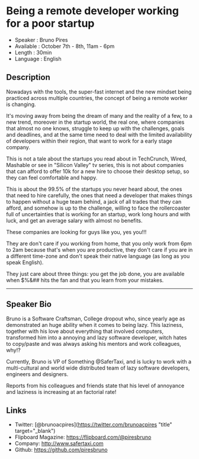 
Being a remote developer working for a poor startup
========================

* Speaker   : Bruno Pires
* Available : October 7th - 8th, 11am - 6pm
* Length    : 30min
* Language  : English



Description
-----------

Nowadays with the tools, the super-fast internet and the new mindset being practiced across multiple countries, the concept of being a remote worker is changing.

It's moving away from being the dream of many and the reality of a few, to a new trend, moreover in the startup world, the real one, where companies that almost no one knows, struggle to keep up with the challenges, goals  and deadlines, and at the same time need to deal with the limited availability of developers within their region, that want to work for a early stage company.

This is not a tale about the startups you read about in TechCrunch, Wired, Mashable or see in "Silicon Valley" tv series, this is not about companies that can afford to offer 10k for a new hire to choose their desktop setup, so they can feel comfortable and happy.

 This is about the 99.5% of the startups you never heard about, the ones that need to hire carefully, the ones that need a developer that makes things to happen without a huge team behind, a jack of all trades that they can afford, and somehow is up to the challenge, willing to face the rollercoaster full of uncertainties that is working for an startup, work long hours and with luck, and get an average salary with almost no benefits.

These companies are looking for guys like you, yes you!!! 

They are don't care if you working from home, that you only work from 6pm to 2am because that's when you are productive, they don't care if you are in a different time-zone and don't speak their native language (as long as you speak English). 

They just care about three things: you get the job done, you are available when $%&## hits the fan and that you learn from your mistakes.

---------------


Speaker Bio
-----------

Bruno is a Software Craftsman, College dropout who, since yearly age as demonstrated an huge ability when it comes to being lazy. This laziness, together with his love about everything that involved computers, transformed him into a annoying and lazy software developer, witch hates to copy/paste and was always asking his mentors and work colleagues, why!?

Currently, Bruno is VP of Something @SaferTaxi, and is lucky to work with a multi-cultural and world wide distributed team of lazy software developers, engineers and designers. 

Reports from his colleagues and friends state that his level of annoyance and laziness is increasing at an factorial rate!


Links
-----

* Twitter: [@brunoacpires](https://twitter.com/brunoacpires "title" target="_blank")
* Flipboard Magazine: https://flipboard.com/@piresbruno
* Company: http://www.safertaxi.com
* Github: https://github.com/piresbruno